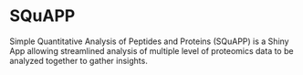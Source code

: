 # SQuAPP
Simple Quantitative Analysis of Peptides and Proteins (SQuAPP) is a Shiny App allowing streamlined analysis of multiple level of proteomics data to be analyzed together to gather insights. 
